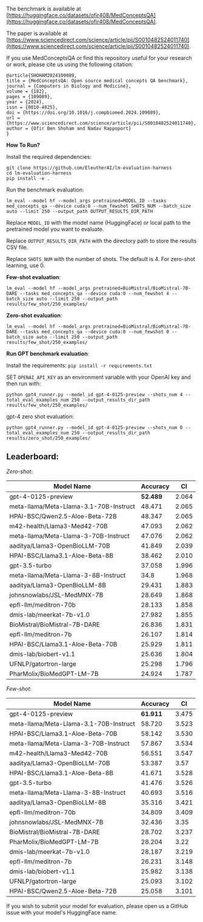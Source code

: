 The benchmark is available at [https://huggingface.co/datasets/ofir408/MedConceptsQA](https://huggingface.co/datasets/ofir408/MedConceptsQA).

The paper is available at [https://www.sciencedirect.com/science/article/pii/S0010482524011740](https://www.sciencedirect.com/science/article/pii/S0010482524011740).

If you use MedConceptsQA or find this repository useful for your research or work, please cite us using the following citation:
```
@article{SHOHAM2024109089,
title = {MedConceptsQA: Open source medical concepts QA benchmark},
journal = {Computers in Biology and Medicine},
volume = {182},
pages = {109089},
year = {2024},
issn = {0010-4825},
doi = {https://doi.org/10.1016/j.compbiomed.2024.109089},
url = {https://www.sciencedirect.com/science/article/pii/S0010482524011740},
author = {Ofir Ben Shoham and Nadav Rappoport}
}
```


**How To Run?**

Install the required dependencies:
```
git clone https://github.com/EleutherAI/lm-evaluation-harness
cd lm-evaluation-harness
pip install -e .
```

Run the benchmark evaluation:
```
lm_eval --model hf --model_args pretrained=MODEL_ID --tasks med_concepts_qa --device cuda:0 --num_fewshot SHOTS_NUM --batch_size auto --limit 250 --output_path OUTPUT_RESULTS_DIR_PATH
```
Replace `MODEL_ID` with the model name (HuggingFace) or local path to the pretrained model you want to evaluate.

Replace `OUTPUT_RESULTS_DIR_PATH` with the directory path to store the results CSV file.

Replace `SHOTS_NUM` with the number of shots. The default is 4. For zero-shot learning, use 0. 

**Few-shot evaluation**: 
```
lm_eval --model hf --model_args pretrained=BioMistral/BioMistral-7B-DARE --tasks med_concepts_qa --device cuda:0 --num_fewshot 4 --batch_size auto --limit 250 --output_path  results/few_shot/250_examples/
```

**Zero-shot evaluation**:
 
```
lm_eval --model hf --model_args pretrained=BioMistral/BioMistral-7B-DARE --tasks med_concepts_qa --device cuda:0 --num_fewshot 0 --batch_size auto --limit 250 --output_path  results/few_shot/250_examples/
```


**Run GPT benchmark evaluation**:

Install the requirements:
`pip install -r requirements.txt`

SET `OPENAI_API_KEY` as an environment variable with your OpenAI key and then run with:
```
python gpt4_runner.py --model_id gpt-4-0125-preview --shots_num 4 --total_eval_examples_num 250 --output_results_dir_path results/few_shot/250_examples/
```
gpt-4 zero shot evaluation:
```
python gpt4_runner.py --model_id gpt-4-0125-preview --shots_num 0 --total_eval_examples_num 250 --output_results_dir_path results/zero_shot/250_examples/
```


## Leaderboard:

*Zero-shot*:

| Model Name                                | Accuracy | CI    |
|-------------------------------------------|----------|-------|
| gpt-4-0125-preview                        |**52.489**   | 2.064 |
| meta-llama/Meta-Llama-3.1-70B-Instruct	   | 48.471   | 2.065 |
| HPAI-BSC/Qwen2.5-Aloe-Beta-72B            | 48.347   | 2.065 |
| m42-health/Llama3-Med42-70B	              | 47.093	  | 2.062 |
| meta-llama/Meta-Llama-3-70B-Instruct      | 47.076   | 2.062 |
| aaditya/Llama3-OpenBioLLM-70B             | 41.849   | 2.039 |
| HPAI-BSC/Llama3.1-Aloe-Beta-8B	           | 38.462   | 2.010 |
| gpt-3.5-turbo                             | 37.058   | 1.996 |
| meta-llama/Meta-Llama-3-8B-Instruct       | 34.8     | 1.968 |
| aaditya/Llama3-OpenBioLLM-8B              | 29.431   | 1.883 |
| johnsnowlabs/JSL-MedMNX-7B                | 28.649   | 1.868 |
| epfl-llm/meditron-70b                     | 28.133   | 1.858 |
| dmis-lab/meerkat-7b-v1.0                  | 27.982   | 1.855 |
| BioMistral/BioMistral-7B-DARE             | 26.836   | 1.831 |
| epfl-llm/meditron-7b                      | 26.107   | 1.814 |
| HPAI-BSC/Llama3.1-Aloe-Beta-70B	          | 25.929	  | 1.811 |
| dmis-lab/biobert-v1.1                     | 25.636   | 1.804 |
| UFNLP/gatortron-large                     | 25.298   | 1.796 |
| PharMolix/BioMedGPT-LM-7B                 | 24.924   | 1.787 |



*Few-shot*:

| Model Name                                | Accuracy | CI    |
|-------------------------------------------|----------|-------|
| gpt-4-0125-preview                        | **61.911**   | 3.475 |
| meta-llama/Meta-Llama-3.1-70B-Instruct	   | 58.720	  | 3.523 |
| HPAI-BSC/Llama3.1-Aloe-Beta-70B	          | 58.142   | 3.530 |
| meta-llama/Meta-Llama-3-70B-Instruct      | 57.867   | 3.534 |
| m42-health/Llama3-Med42-70B	              | 56.551   | 3.547 |
| aaditya/Llama3-OpenBioLLM-70B             | 53.387   | 3.57  |
| HPAI-BSC/Llama3.1-Aloe-Beta-8B	           | 41.671	  | 3.528 |
| gpt-3.5-turbo                             | 41.476   | 3.526 |
| meta-llama/Meta-Llama-3-8B-Instruct       | 40.693   | 3.516 |
| aaditya/Llama3-OpenBioLLM-8B              | 35.316   | 3.421 |
| epfl-llm/meditron-70b                     | 34.809   | 3.409 |
| johnsnowlabs/JSL-MedMNX-7B                | 32.436   | 3.35  |
| BioMistral/BioMistral-7B-DARE             | 28.702   | 3.237 |
| PharMolix/BioMedGPT-LM-7B                 | 28.204   | 3.22  |
| dmis-lab/meerkat-7b-v1.0                  | 28.187   | 3.219 |
| epfl-llm/meditron-7b                      | 26.231   | 3.148 |
| dmis-lab/biobert-v1.1                     | 25.982   | 3.138 |
| UFNLP/gatortron-large                     | 25.093   | 3.102 |
| HPAI-BSC/Qwen2.5-Aloe-Beta-72B            | 25.058   | 3.101 |




If you wish to submit your model for evaluation, please open us a GitHub issue with your model's HuggingFace name.
